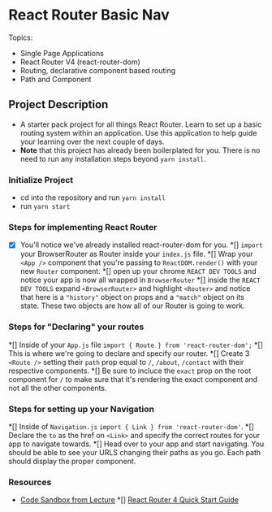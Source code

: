 # React Router Basic Nav

Topics:

* Single Page Applications
* React Router V4 (react-router-dom)
* Routing, declarative component based routing
* Path and Component

## Project Description

* A starter pack project for all things React Router. Learn to set up a basic routing system within an application. Use this application to help guide your learning over the next couple of days.
* **Note** that this project has already been boilerplated for you. There is no need to run any installation steps beyond `yarn install`.

### Initialize Project

* cd into the repository and run `yarn install`
* run `yarn start`

### Steps for implementing React Router

*[x] You'll notice we've already installed react-router-dom for you.
*[] `import` your BrowserRouter as Router inside your `index.js` file.
*[] Wrap your `<App />` component that you're passing to `ReactDOM.render()` with your new `Router` component.
*[] open up your chrome `REACT DEV TOOLS` and notice your app is now all wrapped in `BrowserRouter`
*[] inside the `REACT DEV TOOLS` expand `<BrowserRouter>` and highlight `<Router>` and notice that here is a `"history"` object on props and a `"match"` object on its state. These two objects are how all of our Router is going to work. 

### Steps for "Declaring" your routes

*[] Inside of your `App.js` file `import { Route } from 'react-router-dom';`
*[] This is where we're going to declare and specify our router.
*[] Create 3 `<Route />` setting their `path` prop equal to `/`, `/about`, `/contact` with their respective components.
*[] Be sure to incluce the `exact` prop on the root component for `/` to make sure that it's rendering the exact component and not all the other components.

### Steps for setting up your Navigation

*[] Inside of `Navigation.js` `import { Link } from 'react-router-dom'`.
*[] Declare the `to` as the href on `<Link>` and specify the correct routes for your app to navigate towards.
*[] Head over to your app and start navigating. You should be able to see your URLS changing their paths as you go. Each path should display the proper component. 

### Resources

* [Code Sandbox from Lecture](https://codesandbox.io/s/n58oqgwmP)
*[] [React Router 4 Quick Start Guide](https://reacttraining.com/react-router/web/guides/quick-start)
